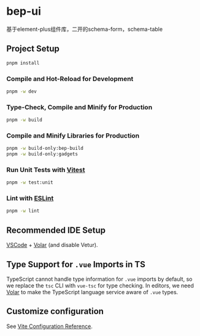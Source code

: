 # bep-ui

基于element-plus组件库，二开的schema-form，schema-table

## Project Setup

```sh
pnpm install
```

### Compile and Hot-Reload for Development

```sh
pnpm -w dev
```

### Type-Check, Compile and Minify for Production

```sh
pnpm -w build
```

### Compile and Minify Libraries for Production

```sh
pnpm -w build-only:bep-build
pnpm -w build-only:gadgets
```

### Run Unit Tests with [Vitest](https://vitest.dev/)

```sh
pnpm -w test:unit
```

### Lint with [ESLint](https://eslint.org/)

```sh
pnpm -w lint
```

## Recommended IDE Setup

[VSCode](https://code.visualstudio.com/) + [Volar](https://marketplace.visualstudio.com/items?itemName=Vue.volar) (and disable Vetur).

## Type Support for `.vue` Imports in TS

TypeScript cannot handle type information for `.vue` imports by default, so we replace the `tsc` CLI with `vue-tsc` for type checking. In editors, we need [Volar](https://marketplace.visualstudio.com/items?itemName=Vue.volar) to make the TypeScript language service aware of `.vue` types.

## Customize configuration

See [Vite Configuration Reference](https://vitejs.dev/config/).
